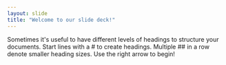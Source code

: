 ```yaml
---
layout: slide
title: "Welcome to our slide deck!"
---
```

Sometimes it's useful to have different levels of headings to structure your documents. Start lines with a # to create headings. Multiple ## in a row denote smaller heading sizes.
Use the right arrow to begin!
